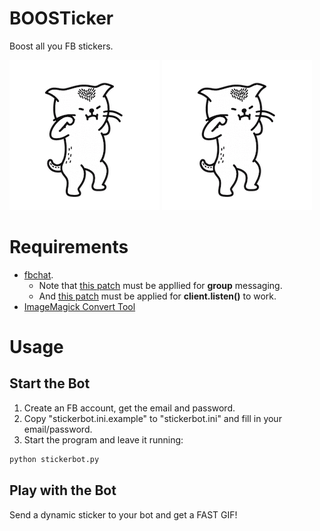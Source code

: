 # BOOSTicker
Boost all you FB stickers.

![Dancing Cat 1x](https://raw.githubusercontent.com/weitang114/BOOSTicker/master/images/dancingcat_1x.gif)
![Dancing Cat 3x](https://raw.githubusercontent.com/weitang114/BOOSTicker/master/images/dancingcat_3x.gif)

# Requirements

- [fbchat](https://github.com/carpedm20/fbchat). 
  - Note that [this patch](https://github.com/carpedm20/fbchat/pull/74/files) must be appllied for **group** messaging.
  - And [this patch](https://github.com/carpedm20/fbchat/pull/77/commits/62c5ae793269dbcc4bdd5b5cb12865a6546fda15) must be applied for **client.listen()** to work.
- [ImageMagick Convert Tool](https://www.imagemagick.org/script/convert.php)

# Usage

## Start the Bot
1. Create an FB account, get the email and password.
2. Copy "stickerbot.ini.example" to "stickerbot.ini" and fill in your email/password.
3. Start the program and leave it running:
```bash
python stickerbot.py
```

## Play with the Bot
Send a dynamic sticker to your bot and get a FAST GIF! 

